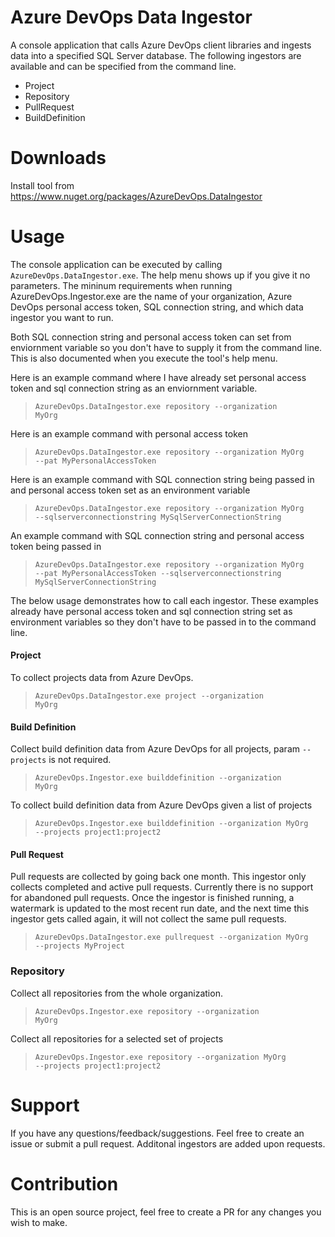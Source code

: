 # Azure DevOps Data Ingestor
A console application that calls Azure DevOps client libraries and ingests data into a specified SQL Server database. The 
following ingestors are available and can be specified from the command line.
* Project
* Repository
* PullRequest
* BuildDefinition

# Downloads
Install tool from https://www.nuget.org/packages/AzureDevOps.DataIngestor

# Usage
The console application can be executed by calling <code>AzureDevOps.DataIngestor.exe</code>. The help menu shows up if you 
give it no parameters. The mininum requirements when running AzureDevOps.Ingestor.exe are the name of your organization, 
Azure DevOps personal access token, SQL connection string, and which data ingestor you want to run.

Both SQL connection string and personal access token can set from enviornment variable so you don't have to supply it from the
command line. This is also documented when you execute the tool's help menu.

Here is an example command where I have already set personal access token and sql connection string as an enviornment variable.
> <code>AzureDevOps.DataIngestor.exe repository --organization MyOrg</code>

Here is an example command with personal access token
> <code>AzureDevOps.DataIngestor.exe repository --organization MyOrg --pat MyPersonalAccessToken</code>

Here is an example command with SQL connection string being passed in and personal access token set as an environment variable
> <code>AzureDevOps.DataIngestor.exe repository --organization MyOrg --sqlserverconnectionstring MySqlServerConnectionString</code>

An example command with SQL connection string and personal access token being passed in
> <code>AzureDevOps.DataIngestor.exe repository --organization MyOrg --pat MyPersonalAccessToken --sqlserverconnectionstring MySqlServerConnectionString</code>

The below usage demonstrates how to call each ingestor. These examples already have personal access token and sql connection 
string set as environment variables so they don't have to be passed in to the command line.
 
#### Project
To collect projects data from Azure DevOps.
> <code>AzureDevOps.DataIngestor.exe project --organization MyOrg</code>

#### Build Definition
Collect build definition data from Azure DevOps for all projects, param <code>--projects</code> is not required.
> <code>AzureDevOps.Ingestor.exe builddefinition --organization MyOrg</code>

To collect build definition data from Azure DevOps given a list of projects
> <code>AzureDevOps.Ingestor.exe builddefinition --organization MyOrg --projects project1:project2</code>

#### Pull Request
Pull requests are collected by going back one month. This ingestor only collects completed and active pull requests.
Currently there is no support for abandoned pull requests. Once the ingestor is finished running, a watermark is updated to
the most recent run date, and the next time this ingestor gets called again, it will not collect the same pull requests.
> <code>AzureDevOps.DataIngestor.exe pullrequest --organization MyOrg --projects MyProject</code>

### Repository
Collect all repositories from the whole organization.
> <code>AzureDevOps.Ingestor.exe repository --organization MyOrg</code>

Collect all repositories for a selected set of projects
> <code>AzureDevOps.Ingestor.exe repository --organization MyOrg --projects project1:project2</code>

# Support
If you have any questions/feedback/suggestions. Feel free to create an issue or submit a pull request. Additonal ingestors 
are added upon requests.

# Contribution
This is an open source project, feel free to create a PR for any changes you wish to make. 

